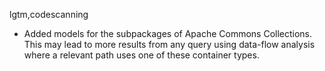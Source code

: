 lgtm,codescanning
* Added models for the subpackages of Apache Commons Collections. This may lead to more results from any query using data-flow analysis where a relevant path uses one of these container types.
